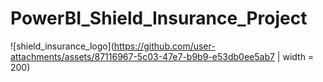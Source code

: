 # PowerBI_Shield_Insurance_Project

![shield_insurance_logo](https://github.com/user-attachments/assets/87116967-5c03-47e7-b9b9-e53db0ee5ab7 | width = 200)
